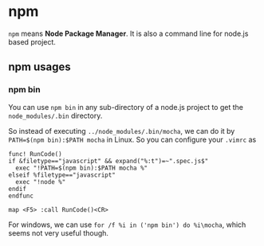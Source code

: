 
# npm

`npm` means **Node Package Manager**. It is also a command line for node.js based project.

## npm usages

### npm bin

You can use `npm bin` in any sub-directory of a node.js project to get the `node_modules/.bin` directory.

So instead of executing `../node_modules/.bin/mocha`, we can do it by `PATH=$(npm bin):$PATH mocha` in Linux. 
So you can configure your `.vimrc` as
```
func! RunCode()
if &filetype=="javascript" && expand("%:t")=~".spec.js$"
  exec "!PATH=$(npm bin):$PATH mocha %"
elseif %filetype=="javascript"
  exec "!node %"
endif
endfunc

map <F5> :call RunCode()<CR>
```

For windows, we can use `for /f %i in ('npm bin') do %i\mocha`, which seems not very useful though.
